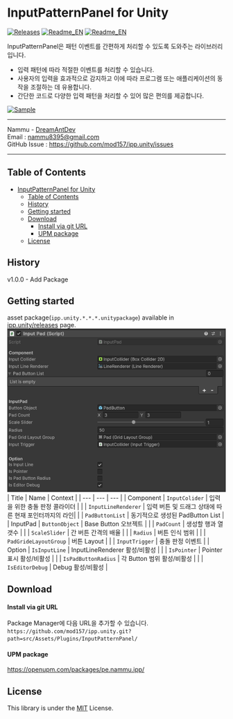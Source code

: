 # InputPatternPanel for Unity
[![Releases](https://img.shields.io/github/release/mod157/ipp.unity.svg)](https://github.com/mod157/ipp.unity/releases) [![Readme_EN](https://img.shields.io/badge/ipp.unity-en-red)](https://github.com/mod157/ipp.unity/README_EN.md) [![Readme_EN](https://img.shields.io/badge/ipp.unity-UPM-green)](https://openupm.com/packages/pe.nammu.ipp/)


InputPatternPanel은 패턴 이벤트를 간편하게 처리할 수 있도록 도와주는 라이브러리입니다.
* 입력 패턴에 따라 적절한 이벤트를 처리할 수 있습니다.
* 사용자의 입력을 효과적으로 감지하고 이에 따라 프로그램 또는 애플리케이션의 동작을 조절하는 데 유용합니다.
* 간단한 코드로 다양한 입력 패턴을 처리할 수 있어 많은 편의를 제공합니다.
  
[![Sample](https://img.shields.io/badge/YouTube-red?style=for-the-badge&logo=youtube&logoColor=white)](https://youtu.be/1gNE5MmUmAQ)

---
Nammu - [DreamAntDev](https://github.com/DreamAntDev)  
Email : nammu8395@gmail.com  
GitHub Issue : https://github.com/mod157/ipp.unity/issues  

---
Table of Contents
---
- [InputPatternPanel for Unity](#inputpatternpanel-for-unity)
  - [Table of Contents](#table-of-contents)
  - [History](#history)
  - [Getting started](#getting-started)
  - [Download](#download)
      - [Install via git URL](#install-via-git-url)
      - [UPM package](#upm-package)
  - [License](#license)


History
---
v1.0.0 - Add Package

Getting started
---
asset package(`ipp.unity.*.*.*.unitypackage`) available in [ipp.unity/releases](https://github.com/mod157/ipp.unity/releases) page.
![image](docs/image/inputPad_Inspector.png)
| Title | Name | Context | 
| --- | --- | --- |
| Component | `InputColider` | 입력을 위한 충돌 판정 콜라이더 |
|  | `InputLineRenderer` | 입력 버튼 및 드래그 상태에 따른 현재 포인터까지의 라인| 
|  | `PadButtonList` | 동기적으로 생성된 PadButton List |
| InputPad | `ButtonObject` | Base Button 오브젝트 |
|  | `PadCount` | 생성할 행과 열 갯수 | 
|  | `ScaleSlider` | 간 버튼 간격의 배율 |
|  | `Radius` | 버튼 인식 범위 | 
|  | `PadGrideLayoutGroup` | 버튼 Layout |
|  | `InputTrigger` | 충돌 판정 이벤트 |
| Option | `IsInputLine` | InputLineRenderer 활성/비활성 |
|  | `IsPointer` | Pointer 표시 활성/비활성 | 
|  | `IsPadButtonRadius` | 각 Button 범위 활성/비활성 |
|  | `IsEditorDebug` | Debug 활성/비활성 | 

Download
---
####  Install via git URL
Package Manager에 다음 URL을 추가할 수 있습니다.
`https://github.com/mod157/ipp.unity.git?path=src/Assets/Plugins/InputPatternPanel/`

#### UPM package
https://openupm.com/packages/pe.nammu.ipp/

License
---
This library is under the [MIT](https://github.com/mod157/ipp.unity?tab=MIT-1-ov-file) License.
